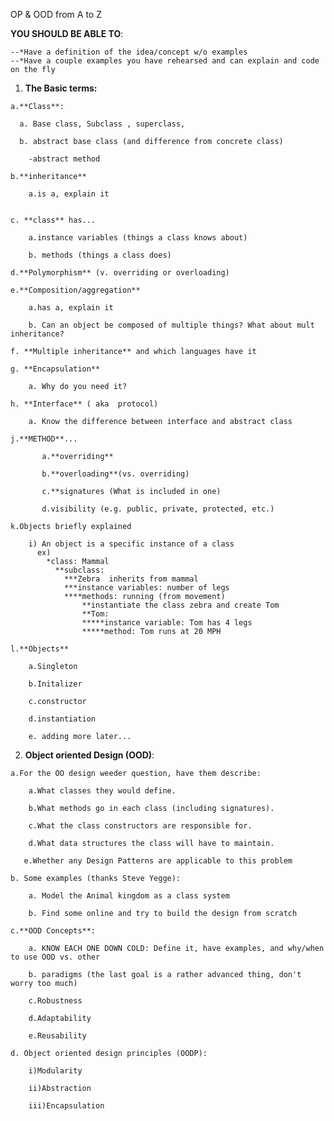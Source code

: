 OP & OOD from A to Z 

  **YOU SHOULD BE ABLE TO**:
    
    --*Have a definition of the idea/concept w/o examples
    --*Have a couple examples you have rehearsed and can explain and code on the fly 
  
  1. **The Basic terms:**
  
    a.**Class**: 
    
      a. Base class, Subclass , superclass, 
      
      b. abstract base class (and difference from concrete class)
        
        -abstract method
      
    b.**inheritance**
      
        a.is a, explain it

      
    c. **class** has...
      
        a.instance variables (things a class knows about)
      
        b. methods (things a class does)
      
    d.**Polymorphism** (v. overriding or overloading)
      
    e.**Composition/aggregation**
      
        a.has a, explain it
      
        b. Can an object be composed of multiple things? What about mult inheritance?
      
    f. **Multiple inheritance** and which languages have it
      
    g. **Encapsulation**
      
        a. Why do you need it?
      
    h. **Interface** ( aka  protocol)
      
        a. Know the difference between interface and abstract class
      
    j.**METHOD**...
           
           a.**overriding**
           
           b.**overloading**(vs. overriding)
          
           c.**signatures (What is included in one)
           
           d.visibility (e.g. public, private, protected, etc.)
      
    k.Objects briefly explained
      
        i) An object is a specific instance of a class
          ex) 
            *class: Mammal
              **subclass: 
                ***Zebra  inherits from mammal
                ***instance variables: number of legs 
                ****methods: running (from movement)
                    **instantiate the class zebra and create Tom
                    **Tom: 
                    *****instance variable: Tom has 4 legs
                    *****method: Tom runs at 20 MPH
     
    l.**Objects**
      
        a.Singleton
      
        b.Initalizer
      
        c.constructor
      
        d.instantiation

        e. adding more later...

  2. **Object oriented Design (OOD)**:
    
    a.For the OO design weeder question, have them describe:
       
        a.What classes they would define.
       
        b.What methods go in each class (including signatures).
       
        c.What the class constructors are responsible for.
       
        d.What data structures the class will have to maintain.
       
       e.Whether any Design Patterns are applicable to this problem
    
    b. Some examples (thanks Steve Yegge):
    
        a. Model the Animal kingdom as a class system
      
        b. Find some online and try to build the design from scratch
    
    c.**OOD Concepts**:
    
        a. KNOW EACH ONE DOWN COLD: Define it, have examples, and why/when to use OOD vs. other 
      
        b. paradigms (the last goal is a rather advanced thing, don't worry too much)
      
        c.Robustness
      
        d.Adaptability
      
        e.Reusability
    
    d. Object oriented design principles (OODP):
    
        i)Modularity
        
        ii)Abstraction
      
        iii)Encapsulation 

